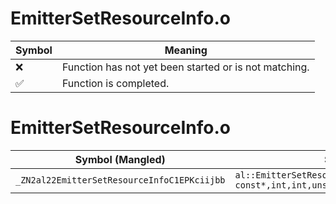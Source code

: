 # EmitterSetResourceInfo.o
| Symbol | Meaning 
| ------------- | ------------- 
| :x: | Function has not yet been started or is not matching. 
| :white_check_mark: | Function is completed. 


# EmitterSetResourceInfo.o
| Symbol (Mangled) | Symbol (Demangled) | Decompiled? |
| ------------- |  ------------- | ------------- |
| `_ZN2al22EmitterSetResourceInfoC1EPKciijbb` | `al::EmitterSetResourceInfo::EmitterSetResourceInfo(char const*,int,int,unsigned int,bool,bool)` | :white_check_mark: |
